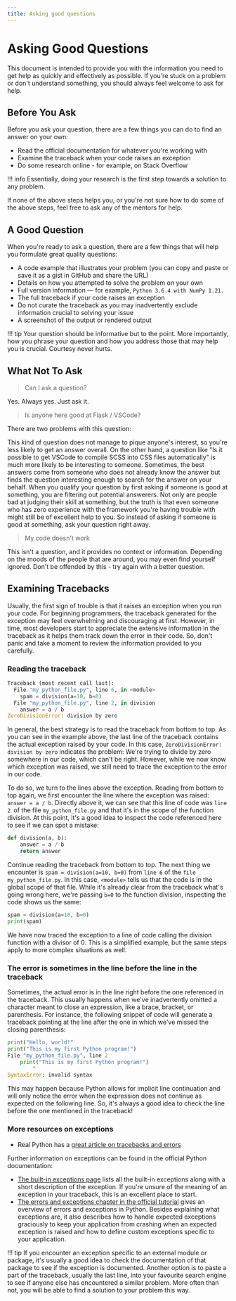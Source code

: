 ```yaml
---
title: Asking good questions
---
```


# Asking Good Questions

This document is intended to provide you with the information you need to get help as quickly and effectively as possible. If you're stuck on a problem or don't understand something, you should always feel welcome to ask for help.

## Before You Ask

Before you ask your question, there are a few things you can do to find an answer on your own:

- Read the official documentation for whatever you're working with
- Examine the traceback when your code raises an exception
- Do some research online - for example, on Stack Overflow

!!! info
    Essentially, doing your research is the first step towards a solution to any problem.

If none of the above steps helps you, or you're not sure how to do some of the above steps, feel free to ask any of the mentors for help.

## A Good Question

When you're ready to ask a question, there are a few things that will help you formulate great quality questions:

- A code example that illustrates your problem (you can copy and paste or save it as a gist in GitHub and share the URL)
- Details on how you attempted to solve the problem on your own
- Full version information — for example, `Python 3.6.4 with NumPy 1.21.`
- The full traceback if your code raises an exception
- Do not curate the traceback as you may inadvertently exclude information crucial to solving your issue
- A screenshot of the output or rendered output

!!! tip
    Your question should be informative but to the point. More importantly, how you phrase your question and how you address those that may help you is crucial. Courtesy never hurts.

## What Not To Ask

> Can I ask a question?

Yes. Always yes. Just ask it.

> Is anyone here good at Flask / VSCode?

There are two problems with this question:

This kind of question does not manage to pique anyone's interest, so you're less likely to get an answer overall. On the other hand, a question like "Is it possible to get VSCode to compile SCSS into CSS files automatically" is much more likely to be interesting to someone. Sometimes, the best answers come from someone who does not already know the answer but finds the question interesting enough to search for the answer on your behalf.
When you qualify your question by first asking if someone is good at something, you are filtering out potential answerers. Not only are people bad at judging their skill at something, but the truth is that even someone who has zero experience with the framework you're having trouble with might still be of excellent help to you.
So instead of asking if someone is good at something, ask your question right away.

> My code doesn't work

This isn't a question, and it provides no context or information. Depending on the moods of the people that are around, you may even find yourself ignored. Don't be offended by this - try again with a better question.

## Examining Tracebacks

Usually, the first sign of trouble is that it raises an exception when you run your code. For beginning programmers, the traceback generated for the exception may feel overwhelming and discouraging at first. However, in time, most developers start to appreciate the extensive information in the traceback as it helps them track down the error in their code. So, don't panic and take a moment to review the information provided to you carefully.

### Reading the traceback

```python
Traceback (most recent call last):
  File "my_python_file.py", line 6, in <module>
    spam = division(a=10, b=0)
  File "my_python_file.py", line 2, in division
    answer = a / b
ZeroDivisionError: division by zero
```

In general, the best strategy is to read the traceback from bottom to top. As you can see in the example above, the last line of the traceback contains the actual exception raised by your code. In this case, `ZeroDivisionError: division by zero` indicates the problem: We're trying to divide by zero somewhere in our code, which can't be right. However, while we now know which exception was raised, we still need to trace the exception to the error in our code.

To do so, we turn to the lines above the exception. Reading from bottom to top again, we first encounter the line where the exception was raised: `answer = a / b`. Directly above it, we can see that this line of code was `line 2 `of the file `my_python_file.py` and that it's in the scope of the function division. At this point, it's a good idea to inspect the code referenced here to see if we can spot a mistake:

```python
def division(a, b):
    answer = a / b
    return answer
```

Continue reading the traceback from bottom to top. The next thing we encounter is `spam = division(a=10, b=0)` from `line 6` of the `file my_python_file.py`. In this case, `<module>` tells us that the code is in the global scope of that file. While it's already clear from the traceback what's going wrong here, we're passing `b=0` to the function division, inspecting the code shows us the same:

```python linenums="5"
spam = division(a=10, b=0)
print(spam)
```

We have now traced the exception to a line of code calling the division function with a divisor of 0.
This is a simplified example, but the same steps apply to more complex situations as well.

### The error is sometimes in the line **before** the line in the traceback

Sometimes, the actual error is in the line right before the one referenced in the traceback. This usually happens when we've inadvertently omitted a character meant to close an expression, like a brace, bracket, or parenthesis. For instance, the following snippet of code will generate a traceback pointing at the line after the one in which we've missed the closing parenthesis:

```python
print("Hello, world!"
print("This is my first Python program!")
File "my_python_file.py", line 2
    print("This is my first Python program!")
        ^
SyntaxError: invalid syntax
```

This may happen because Python allows for implicit line continuation and will only notice the error when the expression does not continue as expected on the following line. So, it's always a good idea to check the line before the one mentioned in the traceback!

### More resources on exceptions

- Real Python has a [great article on tracebacks and errors](https://realpython.com/python-traceback/)

Further information on exceptions can be found in the official Python documentation:

- [The built-in exceptions page](https://docs.python.org/3/library/exceptions.html) lists all the built-in exceptions along with a short description of the exception. If you're unsure of the meaning of an exception in your traceback, this is an excellent place to start.
- [The errors and exceptions chapter in the official tutorial](https://docs.python.org/3/tutorial/errors.html) gives an overview of errors and exceptions in Python. Besides explaining what exceptions are, it also describes how to handle expected exceptions graciously to keep your application from crashing when an expected exception is raised and how to define custom exceptions specific to your application.

!!! tip
    If you encounter an exception specific to an external module or package, it's usually a good idea to check the documentation of that package to see if the exception is documented. Another option is to paste a part of the traceback, usually the last line, into your favourite search engine to see if anyone else has encountered a similar problem. More often than not, you will be able to find a solution to your problem this way.
